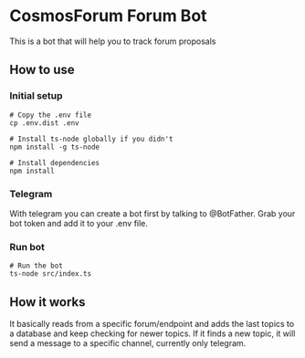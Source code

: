 # CosmosForum Forum Bot

This is a bot that will help you to track forum proposals

## How to use

### Initial setup

```shell
# Copy the .env file
cp .env.dist .env

# Install ts-node globally if you didn't
npm install -g ts-node

# Install dependencies
npm install
```

### Telegram

With telegram you can create a bot first by talking to @BotFather. Grab your bot token and add
it to your .env file.

### Run bot

```shell
# Run the bot
ts-node src/index.ts
```

## How it works

It basically reads from a specific forum/endpoint and adds the last topics to a database
and keep checking for newer topics. If it finds a new topic, it will send a message to 
a specific channel, currently only telegram.
